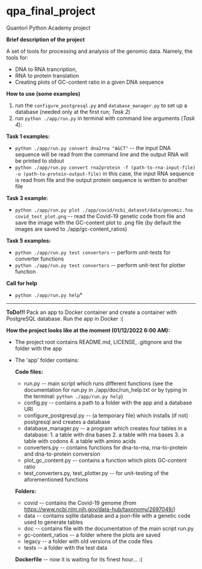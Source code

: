 # qpa_final_project
Quantori Python Academy project

**Brief description of the project**

A set of tools for processing and analysis of the genomic data.
Namely, the tools for:

* DNA to RNA trancription, 
* RNA to protein translation
* Creating plots of GC-content ratio in a given DNA sequence

**How to use (some examples)**
1. run the `configure_postgresql.py` and `database_manager.py` to set up
   a database (needed only at the first run; *Task 2*)
2. run `python ./app/run.py` in terminal with command line arguments (*Task 4*):
   
**Task 1 examples:**  
* `python ./app/run.py convert dna2rna "AGCT"` -- the input DNA sequence will be read from the command line
                                                  and the output RNA will be printed to stdout
* `python ./app/run.py convert rna2protein -f (path-to-rna-input-file) -o (path-to-protein-output-file)`
   in this case, the input RNA sequence is read from file and the output protein sequence is written to another file                                     

**Task 3 example:**
*  `python ./app/run.py plot ./app/covid/ncbi_dataset/data/genomic.fna covid_test_plot.png` -- read the Covid-19 genetic code
    from file and save the image with the GC-content plot to .png file (by default the images are saved to ./app/gc-content_ratios) 

**Task 5 examples:**
* `python ./app/run.py test converters` -- perform unit-tests for converter functions
* `python ./app/run.py test converters` -- perform unit-test for plotter function

**Call for help**
* `python ./app/run.py help`*

---

**ToDo!!!** 
Pack an app to Docker container and create a container with PostgreSQL database.
Run the app in Docker
:(

**How the project looks like at the moment (01/12/2022 6:00 AM):**
* The project root contains README.md, LICENSE, .gitignore and the folder with the app
* The 'app' folder  contains:

    **Code files:**
    * run.py -- main script which runs different functions (see the documentation
                      for run.py in ./app/doc/run_help.txt or by typing in the terminal:
                      `python ./app/run.py help`)    
    * config.py -- contains a path to a folder with the app and a database URI
    * configure_postgresql.py -- (a temporary file) which installs (if not) 
      postgresql and creates a database
    * database_manager.py -- a program which creates four tables in a database:
                             1. a table with dna bases
                             2. a table with rna bases
                             3. a table with codons
                             4. a table with amino acids
    * converters.py -- contains functions for dna-to-rna, rna-to-protein and dna-to-protein
                       conversion
    * plot_gc_content.py -- contains a function which plots GC-content ratio
    * test_converters.py, test_plotter.py -- for unit-testing of the aforementioned functions

    **Folders:**
    * covid -- contains the Covid-19 genome (from https://www.ncbi.nlm.nih.gov/data-hub/taxonomy/2697049/)
    * data -- contains sqlite database and a json-file with a genetic code used to generate tables 
    * doc -- contains file with the documentation of the main script run.py
    * gc-content_ratios -- a folder where the plots are saved
    * legacy -- a folder with old versions of the code files
    * tests -- a folder with the test data 
    
    **Dockerfile** -- now it is waiting for its finest hour... :(
    

